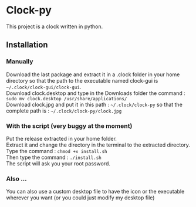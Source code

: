 # Clock-py  
This project is a clock written in python.  
## Installation  
### Manually   

Download the last package and extract it in a .clock folder in your home directory so that the path to the executable named clock-gui is   `~/.clock/clock-gui/clock-gui`.  
Download clock.desktop and type in the Downloads folder the command : `sudo mv clock.desktop /usr/share/applications/`   
Download clock.jpg and put it in this path : `~/.clock/clock-py` so that the complete path is : `~/.clock/clock-py/clock.jpg`    

### With the script (very buggy at the moment)

Put the release extracted in your home folder.   
Extract it and change the directory in the terminal to the extracted directory.   
Type the command : `chmod +x install.sh`    
Then type the command : `./install.sh`   
The script will ask you your root password.    

### Also ...

You can also use a custom desktop file to have the icon or the executable wherever you want (or you could just modify my desktop file)
